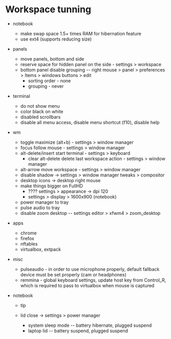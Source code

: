 # Workspace tunning

* notebook
  * make swap space 1.5+ times RAM for hibernation feature
  * use ext4 (supports reducing size)

* panels
  * move panels, bottom and side
  * reserve space for hidden panel on the side - settings > workspace
  * bottom panel disable grouping -- right mouse > panel > preferences > Items > windows buttons > edit
    * sorting order - none
    * grouping - never

* terminal
  * do not show menu
  * color black on white
  * disabled scrollbars
  * disable all menu access, disable menu shortcut (f10), disable help

* wm
  * toggle maximize (alt+b) - settings > window manager
  * focus follow mouse - settings > window manager 
  * alt-delete/insert start terminal - settings > keyboard
    * clear alt-delete delete last workspace action - settings > window manager
  * alt-arrow move workspace - settings > window manager
  * disable shadow -> settings > window manager tweaks > compositor
  * desktop icons -> desktop right mouse
  * make things bigger on FullHD
    * ???? settings > appearance -> dpi 120
    * settings > display > 1600x900 (notebook)
  * power manager to tray
  * pulse audio to tray
  * disable zoom desktop -- settings editor > xfwm4 > zoom_desktop

* apps
  * chrome
  * firefox
  * nftables
  * virtualbox, extpack

* misc
  * pulseaudio - in order to use microphone properly, default fallback device must be set properly (cam or headphones)
  * remmina - global keyboard settings, update host key from Control_R, which is required to pass to virtualbox when mouse is captured

* notebook
  * tlp
  
  * lid close -> settings > power manager
    * system sleep mode -- battery hibernate, plugged suspend
    * laptop lid -- battery suspend, plugged suspend
